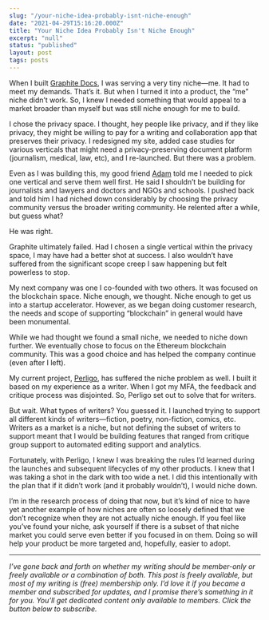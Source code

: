 ```yaml
---
slug: "/your-niche-idea-probably-isnt-niche-enough"
date: "2021-04-29T15:16:20.000Z"
title: "Your Niche Idea Probably Isn't Niche Enough"
excerpt: "null"
status: "published"
layout: post
tags: posts
---
```

When I built [Graphite Docs](<https://graphitedocs.com>), I was serving a very tiny niche—me. It had to meet my demands. That’s it. But when I turned it into a product, the “me” niche didn’t work. So, I knew I needed something that would appeal to a market broader than myself but was still niche enough for me to build.

I chose the privacy space. I thought, hey people like privacy, and if they like privacy, they might be willing to pay for a writing and collaboration app that preserves their privacy. I redesigned my site, added case studies for various verticals that might need a privacy-preserving document platform (journalism, medical, law, etc), and I re-launched. But there was a problem.

Even as I was building this, my good friend [Adam](<https://twitter.com/adamisrusty>) told me I needed to pick one vertical and serve them well first. He said I shouldn’t be building for journalists and lawyers and doctors and NGOs and schools. I pushed back and told him I had niched down considerably by choosing the privacy community versus the broader writing community. He relented after a while, but guess what?

He was right.

Graphite ultimately failed. Had I chosen a single vertical within the privacy space, I may have had a better shot at success. I also wouldn’t have suffered from the significant scope creep I saw happening but felt powerless to stop.

My next company was one I co-founded with two others. It was focused on the blockchain space. Niche enough, we thought. Niche enough to get us into a startup accelerator. However, as we began doing customer research, the needs and scope of supporting “blockchain” in general would have been monumental.

While we had thought we found a small niche, we needed to niche down further. We eventually chose to focus on the Ethereum blockchain community. This was a good choice and has helped the company continue (even after I left).

My current project, [Perligo](<https://perligo.io>), has suffered the niche problem as well. I built it based on my experience as a writer. When I got my MFA, the feedback and critique process was disjointed. So, Perligo set out to solve that for writers.

But wait. What types of writers? You guessed it. I launched trying to support all different kinds of writers—fiction, poetry, non-fiction, comics, etc. Writers as a market is a niche, but not defining the subset of writers to support meant that I would be building features that ranged from critique group support to automated editing support and analytics.

Fortunately, with Perligo, I knew I was breaking the rules I’d learned during the launches and subsequent lifecycles of my other products. I knew that I was taking a shot in the dark with too wide a net. I did this intentionally with the plan that if it didn’t work (and it probably wouldn’t), I would niche down.

I’m in the research process of doing that now, but it’s kind of nice to have yet another example of how niches are often so loosely defined that we don’t recognize when they are not actually niche enough. If you feel like you’ve found your niche, ask yourself if there is a subset of that niche market you could serve even better if you focused in on them. Doing so will help your product be more targeted and, hopefully, easier to adopt.

---

*I’ve gone back and forth on whether my writing should be member-only or freely available or a combination of both. This post is freely available, but most of my writing is (free) membership only. I’d love it if you became a member and subscribed for updates, and I promise there’s something in it for you. You’ll get dedicated content only available to members. Click the button below to subscribe.*


  